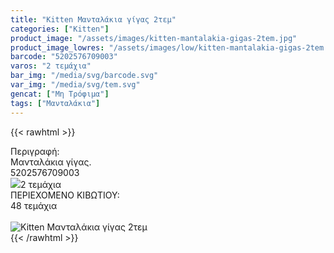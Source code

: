 ```yaml
---
title: "Kitten Μανταλάκια γίγας 2τεμ"
categories: ["Kitten"]
product_image: "/assets/images/kitten-mantalakia-gigas-2tem.jpg"
product_image_lowres: "/assets/images/low/kitten-mantalakia-gigas-2tem.jpg"
barcode: "5202576709003"
varos: "2 τεμάχια"
bar_img: "/media/svg/barcode.svg"
var_img: "/media/svg/tem.svg"
gencat: ["Μη Τρόφιμα"]
tags: ["Μανταλάκια"]
---
```

{{< rawhtml >}}

<div class="sload215"><div class="product"><div id="sistatika">Περιγραφή:</div><div class="alltext">Μανταλάκια γίγας.</div><div id="barcode"><div id="barimage1"></div><span id="bartext">5202576709003</span></div><div id="varos"><div id="varosimage" style="margin:0"><img src="/media/icons/tem.png"><span id="varostext">2 τεμάχια</span></div></div><div id="kivotio">ΠΕΡΙΕΧΟΜΕΝΟ ΚΙΒΩΤΙΟΥ:<br>48 τεμάχια</div><br><div class="pimg"><img alt="Kitten Μανταλάκια γίγας 2τεμ" title="Kitten Μανταλάκια γίγας 2τεμ" src="/assets/images/kitten-mantalakia-gigas-2tem.jpg"></div></div></div>
{{< /rawhtml >}}


